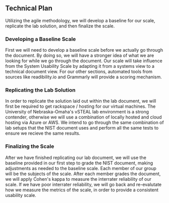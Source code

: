 ## Technical Plan

Utilizing the agile methodology, we will develop a baseline for our scale, replicate the lab solution, and then finalize the scale.

### Developing a Baseline Scale
First we will need to develop a baseline scale before we actually go through the document. By doing so, we will have a stronger idea of what we are looking for while we go through the document. Our scale will take influence from the System Usability Scale by adapting it from a systems view to a technical document view. For our other sections, automated tools from sources like readibility.io and Grammarly will provide a scoring mechanism.

### Replicating the Lab Solution
In order to replicate the solution laid out within the lab document, we will first be required to get rackspace / hosting for our virtual machines. The University of Nebraska-Omaha's vSTEAL lab environment is a strong contender, otherwise we will use a combination of locally hosted and cloud hosting via Azure or AWS. We intend to go through the same combination of lab setups that the NIST document uses and perform all the same tests to ensure we recieve the same results.

### Finalizing the Scale
After we have finished replicating our lab document, we will use the baseline provided in our first step to grade the NIST document, making adjustments as needed to the baseline scale. Each member of our group will be the subjects of the scale. After each member grades the document, we will apply Cohen's kappa to measure the interrater reliability of our scale. If we have poor interrater reliability, we will go back and re-evalutate how we measure the metrics of the scale, in order to provide a consistent usability scale.
